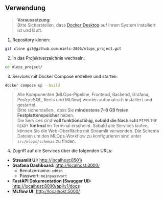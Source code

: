 ## Verwendung

> **Voraussetzung:**  
> Bitte Sicherstellen, dass [Docker Desktop](https://docs.docker.com/desktop/) auf Ihrem System installiert ist und läuft.

1. Repository klonen:  
```bash
git clone git@github.com:niels-2005/mlops_project.git
```

2. In das Projektverzeichnis wechseln:  
```bash
cd mlops_project/
```
3. Services mit Docker Compose erstellen und starten:  
```bash
docker compose up --build   
```

> Alle Komponenten (MLOps-Pipeline, Frontend, Backend, Grafana, PostgreSQL, Redis und MLflow) werden automatisch installiert und gestartet.  
> Bitte sicherstellen , dass Sie **mindestens 7–8 GB freien Festplattenspeicher** haben.  
> Die Services sind **voll funktionsfähig, sobald die Nachricht** `PIPELINE READY` **fünfmal** im Terminal erscheint.
> Sobald alle Services laufen, können Sie die Web-Oberfläche mit Streamlit verwenden.
> Die Schema Dateien um den MLOps-Workflow zu konfigurieren sind unter `src/mlops/schemas` zu finden.

4. Zugriff auf die Services über die folgenden URLs:  
- **Streamlit UI:** [http://localhost:8501/](http://localhost:8501/)  
- **Grafana Dashboard:** [http://localhost:3000/](http://localhost:3000/)  
  - Benutzername: `admin`  
  - Passwort: `meinpasswort`
- **FastAPI Dokumentation (Swagger UI):** [http://localhost:8000/api/v1/docs](http://localhost:8000/api/v1/docs)  
- **MLflow UI:** [http://localhost:5000/](http://localhost:5000/)


